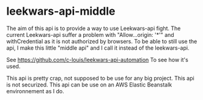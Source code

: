 # leekwars-api-middle

The aim of this api is to provide a way to use Leekwars-api fight.
The current Leekwars-api suffer a problem with "Allow...origin: '*'" and withCredential as it is
not authorized by browsers.
To be able to still use the api, I make this little "middle api" and I call it instead of the leekwars-api.

See https://github.com/c-louis/leekwars-api-automation
To see how it's used.

This api is pretty crap, not supposed to be use for any big project.
This api is not securized.
This api can be use on an AWS Elastic Beanstalk environnement as I do.
